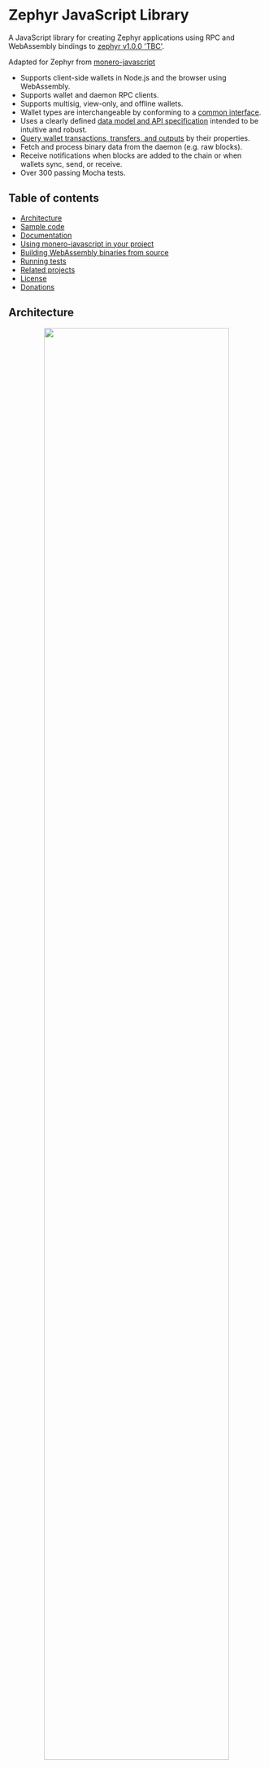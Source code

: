 # Zephyr JavaScript Library

A JavaScript library for creating Zephyr applications using RPC and WebAssembly bindings to [zephyr v1.0.0 'TBC'](https://github.com/ZephyrProtocol/zephyr).

Adapted for Zephyr from [monero-javascript](https://github.com/monero-ecosystem/monero-javascript)

- Supports client-side wallets in Node.js and the browser using WebAssembly.
- Supports wallet and daemon RPC clients.
- Supports multisig, view-only, and offline wallets.
- Wallet types are interchangeable by conforming to a [common interface](https://moneroecosystem.org/monero-javascript/MoneroWallet.html).
- Uses a clearly defined [data model and API specification](https://moneroecosystem.org/monero-java/monero-spec.pdf) intended to be intuitive and robust.
- [Query wallet transactions, transfers, and outputs](docs/developer_guide/query_data_model.md) by their properties.
- Fetch and process binary data from the daemon (e.g. raw blocks).
- Receive notifications when blocks are added to the chain or when wallets sync, send, or receive.
- Over 300 passing Mocha tests.

## Table of contents

- [Architecture](#architecture)
- [Sample code](#sample-code)
- [Documentation](#documentation)
- [Using monero-javascript in your project](#using-monero-javascript-in-your-project)
- [Building WebAssembly binaries from source](#building-webassembly-binaries-from-source)
- [Running tests](#running-tests)
- [Related projects](#related-projects)
- [License](#license)
- [Donations](#donations)

## Architecture

<p align="center">
	<img width="85%" height="auto" src="docs/img/architecture.png"/><br>
	<i>Build browser or Node.js applications using RPC or WebAssembly bindings to <a href="https://github.com/monero-project/monero">monero-project/monero</a>.  Wallet implementations are interchangeable by conforming to a common interface, <a href="https://moneroecosystem.org/monero-javascript/MoneroWallet.html">MoneroWallet.js</a>.</i>
</p>

## Sample code

```js
// import library
const monerojs = require("monero-javascript");

// connect to daemon
let daemon = await monerojs.connectToDaemonRpc("http://localhost:38081", "superuser", "abctesting123");
let height = await daemon.getHeight(); // 1523651
let txsInPool = await daemon.getTxPool(); // get transactions in the pool

// open wallet on monero-wallet-rpc
let walletRpc = await monerojs.connectToWalletRpc("http://localhost:38084", "rpc_user", "abc123");
await walletRpc.openWallet("sample_wallet_rpc", "supersecretpassword123");
let primaryAddress = await walletRpc.getPrimaryAddress(); // 555zgduFhmKd2o8rPUz...
let balance = await walletRpc.getBalance(); // 533648366742
let txs = await walletRpc.getTxs(); // get transactions containing transfers to/from the wallet

// create wallet from mnemonic phrase using WebAssembly bindings to monero-project
let walletFull = await monerojs.createWalletFull({
  path: "sample_wallet_full",
  password: "supersecretpassword123",
  networkType: "stagenet",
  serverUri: "http://localhost:38081",
  serverUsername: "superuser",
  serverPassword: "abctesting123",
  mnemonic: "hefty value scenic...",
  restoreHeight: 573936,
});

// synchronize with progress notifications
await walletFull.sync(
  new (class extends monerojs.MoneroWalletListener {
    onSyncProgress(height, startHeight, endHeight, percentDone, message) {
      // feed a progress bar?
    }
  })(),
);

// synchronize in the background every 5 seconds
await walletFull.startSyncing(5000);

// receive notifications when funds are received, confirmed, and unlocked
let fundsReceived = false;
await walletFull.addListener(
  new (class extends monerojs.MoneroWalletListener {
    onOutputReceived(output) {
      let amount = output.getAmount();
      let txHash = output.getTx().getHash();
      let isConfirmed = output.getTx().isConfirmed();
      let isLocked = output.getTx().isLocked();
      fundsReceived = true;
    }
  })(),
);

// send funds from RPC wallet to WebAssembly wallet
let createdTx = await walletRpc.createTx({
  accountIndex: 0,
  address: await walletFull.getAddress(1, 0),
  amount: "250000000000", // send 0.25 XMR (denominated in atomic units)
  relay: false, // create transaction and relay to the network if true
});
let fee = createdTx.getFee(); // "Are you sure you want to send... ?"
await walletRpc.relayTx(createdTx); // relay the transaction

// recipient receives unconfirmed funds within 5 seconds
await new Promise(function (resolve) {
  setTimeout(resolve, 5000);
});
assert(fundsReceived);

// save and close WebAssembly wallet
await walletFull.close(true);
```

## Documentation

- [JSDocs](https://moneroecosystem.org/monero-javascript/MoneroWallet.html)
- [API and model overview with visual diagrams](https://moneroecosystem.org/monero-java/monero-spec.pdf)
- [Mocha tests](src/test)
- [Installing prerequisites](docs/developer_guide/installing_prerequisites.md)
- [Getting started part 1: creating a Node.js application](docs/developer_guide/getting_started_p1.md)
- [Getting started part 2: creating a web application](docs/developer_guide/getting_started_p2.md)
- [Creating wallets](docs/developer_guide/creating_wallets.md)
- [The data model: blocks, transactions, transfers, and outputs](docs/developer_guide/data_model.md)
- [Getting transactions, transfers, and outputs](docs/developer_guide/query_data_model.md)
- [Sending funds](docs/developer_guide/sending_funds.md)
- [Multisig wallets](docs/developer_guide/multisig_wallets.md)
- [View-only and offline wallets](docs/developer_guide/view_only_offline.md)
- [Connection manager](docs/developer_guide/connection_manager.md)
- [HTTPS and self-signed certificates](./docs/developer_guide/https_and_self_signed_certificates.md)

## Using zephyr-javascript in your project

1. `cd your_project` or `mkdir your_project && cd your_project && npm init`
2. `npm install zephyr-javascript@0.7.11`
3. Add `require("zephyr-javascript")` to your application code.

#### If building a browser application

1. Bundle your application code for a browser. See [xmr-sample-app](https://github.com/woodser/xmr-sample-app) for an example project using webpack.
2. Copy assets from ./dist to your web app's build directory.

<!-- #### If using RPC servers:

1. Download and install [Monero CLI](https://web.getmonero.org/downloads/).
2. Start monerod, e.g.: `./monerod --stagenet` (or use a remote daemon).
3. Start monero-wallet-rpc, e.g.: `./monero-wallet-rpc --daemon-address http://localhost:38081 --stagenet --rpc-bind-port 38084 --rpc-login rpc_user:abc123 --wallet-dir ./` -->

## Building WebAssembly binaries from source

This project uses WebAssembly to package and execute Zephyr's source code for use in a browser or other WebAssembly-supported environment.

Compiled WebAssembly binaries are committed to ./dist for convenience, but these files can be built independently from source code:

1. Install and activate emscripten.
   1. Clone emscripten repository: `git clone https://github.com/emscripten-core/emsdk.git`
   2. `cd emsdk`
   3. `git pull && ./emsdk install 3.1.10 && ./emsdk activate 3.1.10 && source ./emsdk_env.sh`
   4. `export EMSCRIPTEN=path/to/emsdk/upstream/emscripten` (change for your system)
2. Clone monero-javascript repository: `git clone --recursive https://github.com/ZephyrProtocol/zephyr-javascript.git`
3. `cd zephyr-javascript`
4. `./bin/update_submodules.sh`
5. Modify ./external/monero-cpp/external/zephyr/src/crypto/wallet/CMakeLists.txt from `set(MONERO_WALLET_CRYPTO_LIBRARY "auto" ...` to `set(MONERO_WALLET_CRYPTO_LIBRARY "cn" ...`.
6. [Download and install](https://unbound.docs.nlnetlabs.nl/en/latest/getting-started/installation.html) unbound 1.17.0 to your home directory (`~`).
7. `./bin/build_all.sh` (install [monero-project dependencies](https://github.com/monero-project/monero#dependencies) as needed for your system)

## Running tests

1. Clone the project repository: `git clone https://github.com/ZephyrProtocol/zephyr-javascript.git`
2. `cd zephyr-javascript`
3. Start RPC servers:
   <!-- 1. Download and install [Monero CLI](https://web.getmonero.org/downloads/). -->
   1. Start monerod, e.g.: `./zephyrd --testnet` (or use a remote daemon).
   2. Start monero-wallet-rpc, e.g.: `./zephyr-wallet-rpc --daemon-address http://localhost:17767 --testnet --rpc-bind-port 28084 --rpc-login rpc_user:abc123 --wallet-dir ./`
4. Configure the appropriate RPC endpoints, authentication, and other settings in [TestUtils.js](src/test/utils/TestUtils.js) (e.g. `WALLET_RPC_CONFIG` and `DAEMON_RPC_CONFIG`).

#### Running tests in Node.js

- Run all tests: `npm test`
- Run tests by their description, e.g.: `npm run test -- --grep "Can get transactions"`

#### Running tests in a browser

1. Start zephyr-wallet-rpc servers used by tests: `./bin/start_wallet_rpc_test_servers.sh`
2. In another terminal, build browser tests: `./bin/build_browser_tests.sh`
3. Access http://localhost:8080/tests.html in a browser to run all tests

## Related projects

- [monero-java](https://github.com/monero-ecosystem/monero-java)
- [monero-cpp](https://github.com/monero-ecosystem/monero-cpp)
- [xmr-sample-app](https://github.com/woodser/xmr-sample-app) - sample web application using monero-javascript
- [monerostresstester.com](https://github.com/woodser/monerostresstester.com) - repeatedly sends txs to self to stress test the network (under development)
- [monero-deposit-scanner](https://github.com/woodser/monero-deposit-scanner) - scan for incoming deposits to an address using a view key (under development)
- [monerowebwallet.com](https://github.com/woodser/monerowebwallet.com) - open-source, client-side web wallet (under development)

## License

This project is licensed under MIT.

## Donations

If this library brings you value, please consider donating.

<p align="center">
	<img src="donate.png" width="115" height="115"/><br>
	<code>46FR1GKVqFNQnDiFkH7AuzbUBrGQwz2VdaXTDD4jcjRE8YkkoTYTmZ2Vohsz9gLSqkj5EM6ai9Q7sBoX4FPPYJdGKQQXPVz</code>
</p>
